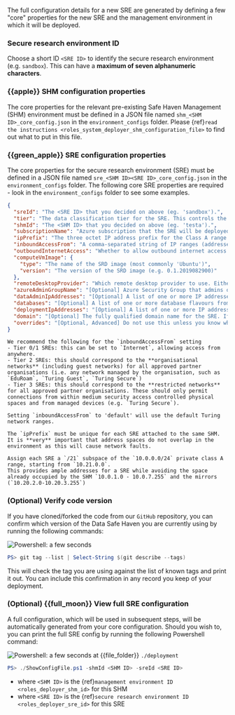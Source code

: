 The full configuration details for a new SRE are generated by defining a few "core" properties for the new SRE and the management environment in which it will be deployed.

### Secure research environment ID

Choose a short ID `<SRE ID>` to identify the secure research environment (e.g. `sandbox`).
This can have a **maximum of seven alphanumeric characters**.

### {{apple}} SHM configuration properties

The core properties for the relevant pre-existing Safe Haven Management (SHM) environment must be defined in a JSON file named `shm_<SHM ID>_core_config.json` in the `environment_configs` folder.
Please {ref}`read the instructions <roles_system_deployer_shm_configuration_file>` to find out what to put in this file.

### {{green_apple}} SRE configuration properties

The core properties for the secure research environment (SRE) must be defined in a JSON file named `sre_<SHM ID><SRE ID>_core_config.json` in the `environment_configs` folder.
The following core SRE properties are required - look in the `environment_configs` folder to see some examples.

```json
{
  "sreId": "The <SRE ID> that you decided on above (eg. 'sandbox').",
  "tier": "The data classification tier for the SRE. This controls the outbound network restrictions on the SRE and which mirror set the SRE is peered with",
  "shmId": "The <SHM ID> that you decided on above (eg. 'testa').",
  "subscriptionName": "Azure subscription that the SRE will be deployed into.",
  "ipPrefix": "The three octet IP address prefix for the Class A range used by the management environment. See below for suggestion on how to set this",
  "inboundAccessFrom": "A comma-separated string of IP ranges (addresses or CIDR ranges) from which access to the RDS webclient is permitted. See below for suggestion on how to set this.",
  "outboundInternetAccess": "Whether to allow outbound internet access from inside the remote desktop environment. Either ('Yes', 'Allow', 'Permit'), ('No', 'Deny', 'Forbid') or 'default' (for Tier 0 and 1 'Allow' otherwise 'Deny')",
  "computeVmImage": {
    "type": "The name of the SRD image (most commonly 'Ubuntu')",
    "version": "The version of the SRD image (e.g. 0.1.2019082900)"
  },
  "remoteDesktopProvider": "Which remote desktop provider to use. Either 'ApacheGuacamole' (recommended, tiers 0-3) or 'MicrosoftRDS' (tiers 2-3 only)",
  "azureAdminGroupName": "[Optional] Azure Security Group that admins of this SRE will belong to. If not specified then the same one as the SHM will be used.",
  "dataAdminIpAddresses": "[Optional] A list of one or more IP addresses which admins will be using to transfer sensitive data to/from the secure Azure storage area (if not specified then Turing IP addresses will be used).",
  "databases": "[Optional] A list of one or more database flavours from the following list ('MSSQL', 'PostgreSQL'). For example ['MSSQL', 'PostgreSQL'] would deploy both an MS-SQL and a PostgreSQL database.",
  "deploymentIpAddresses": "[Optional] A list of one or more IP addresses which admins will be using when deploying the SRE (if not specified then deployment commands from any IP address will be permitted).",
  "domain": "[Optional] The fully qualified domain name for the SRE. If not specified then <SRE ID>.<SHM domain> will be used.",
  "overrides": "[Optional, Advanced] Do not use this unless you know what you're doing! If you want to override any of the default settings, you can do so by creating the same JSON structure that would be found in the final config file and nesting it under this entry. For example, to change the name of the Key Vault secret containing the MSSQL admin password, you could use something like: 'sre: { databases: { dbmssql: { adminPasswordSecretName: my-password-name } } }'"
}
```

```{tip}
We recommend the following for the `inboundAccessFrom` setting
- Tier 0/1 SREs: this can be set to `Internet`, allowing access from anywhere.
- Tier 2 SREs: this should correspond to the **organisational networks** (including guest networks) for all approved partner organisations (i.e. any network managed by the organisation, such as `EduRoam`, `Turing Guest`, `Turing Secure`)
- Tier 3 SREs: this should correspond to the **restricted networks** for all approved partner organisations. These should only permit connections from within medium security access controlled physical spaces and from managed devices (e.g. `Turing Secure`).
```

```{admonition} Alan Turing Institute default
Setting `inboundAccessFrom` to 'default' will use the default Turing network ranges.
```

```{important}
The `ipPrefix` must be unique for each SRE attached to the same SHM.
It is **very** important that address spaces do not overlap in the environment as this will cause network faults.
```

```{admonition} Alan Turing Institute default
Assign each SRE a `/21` subspace of the `10.0.0.0/24` private class A range, starting from `10.21.0.0`.
This provides ample addresses for a SRE while avoiding the space already occupied by the SHM `10.0.1.0 - 10.0.7.255` and the mirrors (`10.20.2.0-10.20.3.255`)
```

### (Optional) Verify code version

If you have cloned/forked the code from our `GitHub` repository, you can confirm which version of the Data Safe Haven you are currently using by running the following commands:

![Powershell: a few seconds](https://img.shields.io/static/v1?style=for-the-badge&logo=powershell&label=local&color=blue&message=a%20few%20seconds)

```powershell
PS> git tag --list | Select-String $(git describe --tags)
```

This will check the tag you are using against the list of known tags and print it out.
You can include this confirmation in any record you keep of your deployment.

### (Optional) {{full_moon}} View full SRE configuration

A full configuration, which will be used in subsequent steps, will be automatically generated from your core configuration.
Should you wish to, you can print the full SRE config by running the following Powershell command:

![Powershell: a few seconds](https://img.shields.io/static/v1?style=for-the-badge&logo=powershell&label=local&color=blue&message=a%20few%20seconds) at {{file_folder}} `./deployment`

```powershell
PS> ./ShowConfigFile.ps1 -shmId <SHM ID> -sreId <SRE ID>
```

- where `<SHM ID>` is the {ref}`management environment ID <roles_deployer_shm_id>` for this SHM
- where `<SRE ID>` is the {ref}`secure research environment ID <roles_deployer_sre_id>` for this SRE
